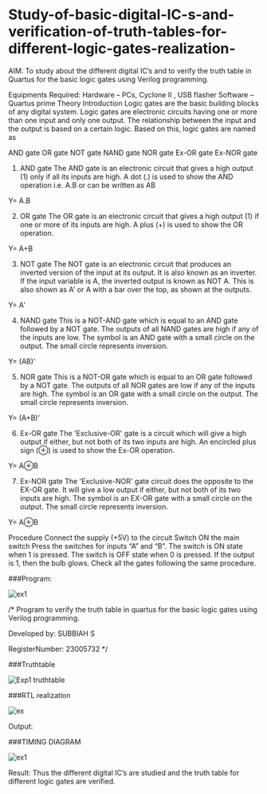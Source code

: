 # Study-of-basic-digital-IC-s-and-verification-of-truth-tables-for-different-logic-gates-realization-
 AIM:
To study about the different digital IC’s and to verify the truth table in Quartus for the basic logic gates using Verilog programming.

Equipments Required:
Hardware – PCs, Cyclone II , USB flasher
Software – Quartus prime
Theory
Introduction
Logic gates are the basic building blocks of any digital system. Logic gates are electronic circuits having one or more than one input and only one output. The relationship between the input and the output is based on a certain logic. Based on this, logic gates are named as

AND gate
OR gate
NOT gate
NAND gate
NOR gate
Ex-OR gate
Ex-NOR gate
1) AND gate
The AND gate is an electronic circuit that gives a high output (1) only if all its inputs are high. A dot (.) is used to show the AND operation i.e. A.B or can be written as AB

Y= A.B

2) OR gate
The OR gate is an electronic circuit that gives a high output (1) if one or more of its inputs are high. A plus (+) is used to show the OR operation.

Y= A+B

3) NOT gate
The NOT gate is an electronic circuit that produces an inverted version of the input at its output. It is also known as an inverter. If the input variable is A, the inverted output is known as NOT A. This is also shown as A' or A with a bar over the top, as shown at the outputs.

Y= A'

4) NAND gate
This is a NOT-AND gate which is equal to an AND gate followed by a NOT gate. The outputs of all NAND gates are high if any of the inputs are low. The symbol is an AND gate with a small circle on the output. The small circle represents inversion.

Y= (AB)’

5) NOR gate
This is a NOT-OR gate which is equal to an OR gate followed by a NOT gate. The outputs of all NOR gates are low if any of the inputs are high. The symbol is an OR gate with a small circle on the output. The small circle represents inversion.

Y= (A+B)’

6) Ex-OR gate
The 'Exclusive-OR' gate is a circuit which will give a high output if either, but not both of its two inputs are high. An encircled plus sign (⊕) is used to show the Ex-OR operation.

Y= A⊕B

7) Ex-NOR gate
The 'Exclusive-NOR' gate circuit does the opposite to the EX-OR gate. It will give a low output if either, but not both of its two inputs are high. The symbol is an EX-OR gate with a small circle on the output. The small circle represents inversion.

Y= A⊕B

Procedure
Connect the supply (+5V) to the circuit
Switch ON the main switch
Press the switches for inputs “A” and “B”. The switch is ON state when 1 is pressed. The switch is OFF state when 0 is pressed.
If the output is 1, then the bulb glows.
Check all the gates following the same procedure.

###Program:


![ex1](https://github.com/SUBBIAH1904/Study-of-basic-digital-IC-s-and-verification-of-truth-tables-for-different-logic-gates-realization-/assets/147473604/660155db-9792-4ada-9c9e-465d50487152)


/*
Program to verify the truth table in quartus for the basic logic gates using Verilog programming.

Developed by: SUBBIAH S

RegisterNumber:  23005732
*/


###Truthtable


![Exp1 truthtable](https://github.com/SUBBIAH1904/Study-of-basic-digital-IC-s-and-verification-of-truth-tables-for-different-logic-gates-realization-/assets/147473604/3744bb02-bc19-4efd-b797-fdd332ab07a3)


###RTL realization


![ex](https://github.com/SUBBIAH1904/Study-of-basic-digital-IC-s-and-verification-of-truth-tables-for-different-logic-gates-realization-/assets/147473604/9fda7cba-ebb9-4a20-aefa-afabbaf99b4e)

Output:

###TIMING DIAGRAM 

![ex1](https://github.com/SUBBIAH1904/Study-of-basic-digital-IC-s-and-verification-of-truth-tables-for-different-logic-gates-realization-/assets/147473604/21097207-5c5c-453b-93d1-b2789d380aeb)


Result:
Thus the different digital IC’s are studied and the truth table for different logic gates are verified.
